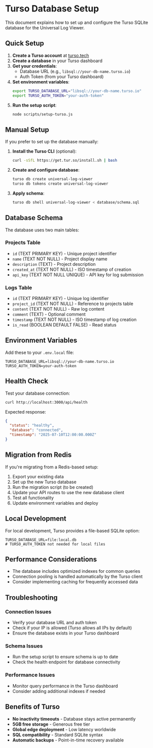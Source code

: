 # Turso Database Setup

This document explains how to set up and configure the Turso SQLite database for the Universal Log Viewer.

## Quick Setup

1. **Create a Turso account** at [turso.tech](https://turso.tech)
2. **Create a database** in your Turso dashboard
3. **Get your credentials**:
   - Database URL (e.g., `libsql://your-db-name.turso.io`)
   - Auth Token (from your Turso dashboard)
4. **Set environment variables**:
   ```bash
   export TURSO_DATABASE_URL="libsql://your-db-name.turso.io"
   export TURSO_AUTH_TOKEN="your-auth-token"
   ```
5. **Run the setup script**:
   ```bash
   node scripts/setup-turso.js
   ```

## Manual Setup

If you prefer to set up the database manually:

1. **Install the Turso CLI** (optional):
   ```bash
   curl -sSfL https://get.tur.so/install.sh | bash
   ```

2. **Create and configure database**:
   ```bash
   turso db create universal-log-viewer
   turso db tokens create universal-log-viewer
   ```

3. **Apply schema**:
   ```bash
   turso db shell universal-log-viewer < database/schema.sql
   ```

## Database Schema

The database uses two main tables:

### Projects Table
- `id` (TEXT PRIMARY KEY) - Unique project identifier
- `name` (TEXT NOT NULL) - Project display name
- `description` (TEXT) - Project description
- `created_at` (TEXT NOT NULL) - ISO timestamp of creation
- `api_key` (TEXT NOT NULL UNIQUE) - API key for log submission

### Logs Table
- `id` (TEXT PRIMARY KEY) - Unique log identifier
- `project_id` (TEXT NOT NULL) - Reference to projects table
- `content` (TEXT NOT NULL) - Raw log content
- `comment` (TEXT) - Optional comment
- `timestamp` (TEXT NOT NULL) - ISO timestamp of log creation
- `is_read` (BOOLEAN DEFAULT FALSE) - Read status

## Environment Variables

Add these to your `.env.local` file:

```env
TURSO_DATABASE_URL=libsql://your-db-name.turso.io
TURSO_AUTH_TOKEN=your-auth-token
```

## Health Check

Test your database connection:

```bash
curl http://localhost:3000/api/health
```

Expected response:
```json
{
  "status": "healthy",
  "database": "connected",
  "timestamp": "2025-07-10T12:00:00.000Z"
}
```

## Migration from Redis

If you're migrating from a Redis-based setup:

1. Export your existing data
2. Set up the new Turso database
3. Run the migration script (to be created)
4. Update your API routes to use the new database client
5. Test all functionality
6. Update environment variables and deploy

## Local Development

For local development, Turso provides a file-based SQLite option:

```env
TURSO_DATABASE_URL=file:local.db
# TURSO_AUTH_TOKEN not needed for local files
```

## Performance Considerations

- The database includes optimized indexes for common queries
- Connection pooling is handled automatically by the Turso client
- Consider implementing caching for frequently accessed data

## Troubleshooting

### Connection Issues
- Verify your database URL and auth token
- Check if your IP is allowed (Turso allows all IPs by default)
- Ensure the database exists in your Turso dashboard

### Schema Issues
- Run the setup script to ensure schema is up to date
- Check the health endpoint for database connectivity

### Performance Issues
- Monitor query performance in the Turso dashboard
- Consider adding additional indexes if needed

## Benefits of Turso

- **No inactivity timeouts** - Database stays active permanently
- **5GB free storage** - Generous free tier
- **Global edge deployment** - Low latency worldwide
- **SQL compatibility** - Standard SQLite syntax
- **Automatic backups** - Point-in-time recovery available